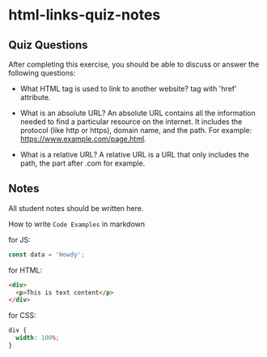 # html-links-quiz-notes

## Quiz Questions

After completing this exercise, you should be able to discuss or answer the following questions:

- What HTML tag is used to link to another website?
  <a> tag with 'href' attribute.

- What is an absolute URL?
  An absolute URL contains all the information needed to find a particular resource on the internet. It includes the protocol (like http or https), domain name, and the path. For example: https://www.example.com/page.html.

- What is a relative URL?
  A relative URL is a URL that only includes the path, the part after .com for example.

## Notes

All student notes should be written here.

How to write `Code Examples` in markdown

for JS:

```javascript
const data = 'Howdy';
```

for HTML:

```html
<div>
  <p>This is text content</p>
</div>
```

for CSS:

```css
div {
  width: 100%;
}
```
